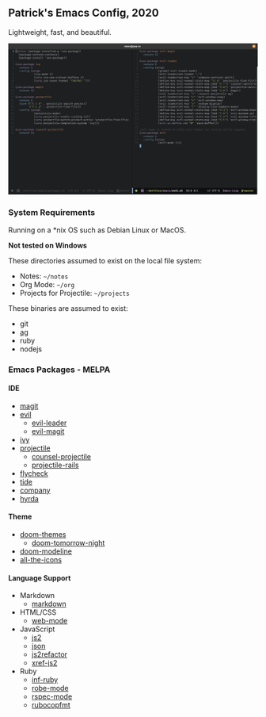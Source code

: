 ## Patrick's Emacs Config, 2020

Lightweight, fast, and beautiful.

![](emacs-2020-1.png)

### System Requirements 

Running on a *nix OS such as Debian Linux or MacOS. 

**Not tested on Windows**

These directories assumed to exist on the local file system:

- Notes: `~/notes`
- Org Mode: `~/org`
- Projects for Projectile: `~/projects`

These binaries are assumed to exist:

- git
- [ag](https://github.com/ggreer/the_silver_searcher)
- ruby
- nodejs

### Emacs Packages - MELPA

#### IDE
 
 - [magit](https://github.com/magit/magit)
 - [evil](https://github.com/emacs-evil/evil)
   - [evil-leader](https://github.com/cofi/evil-leader)
   - [evil-magit](https://github.com/emacs-evil/evil-magit)
 - [ivy](https://github.com/abo-abo/swiper)
 - [projectile](https://github.com/bbatsov/projectile)
   - [counsel-projectile](https://github.com/ericdanan/counsel-projectile)
   - [projectile-rails](https://github.com/asok/projectile-rails)
 - [flycheck](https://github.com/flycheck/flycheck)
 - [tide](https://github.com/ananthakumaran/tide)
 - [company](https://github.com/company-mode/company-mode)
 - [hyrda](https://github.com/abo-abo/hydra)

#### Theme

 - [doom-themes](https://github.com/hlissner/emacs-doom-themes)
   - [doom-tomorrow-night](https://github.com/hlissner/emacs-doom-themes/blob/master/themes/doom-tomorrow-night-theme.el)
 - [doom-modeline](https://github.com/seagle0128/doom-modeline)
 - [all-the-icons](https://github.com/domtronn/all-the-icons.el)

#### Language Support
 - Markdown 
   - [markdown](https://github.com/jrblevin/markdown-mode)
 - HTML/CSS
   - [web-mode](https://github.com/fxbois/web-mode)
 - JavaScript
   - [js2](https://github.com/mooz/js2-mode)
   - [json](https://github.com/joshwnj/json-mode)
   - [js2refactor](https://github.com/magnars/js2-refactor.el)
   - [xref-js2](https://github.com/NicolasPetton/xref-js2)
 - Ruby
   - [inf-ruby](https://github.com/nonsequitur/inf-ruby/)
   - [robe-mode](https://github.com/dgutov/robe)
   - [rspec-mode](https://github.com/pezra/rspec-mode)
   - [rubocopfmt](https://github.com/jimeh/rubocopfmt.el)
